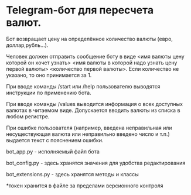 # Telegram-бот для пересчета валют.

Бот возвращает цену на определённое количество валюты (евро, доллар,рубль...).

Человек должен отправить сообщение боту в виде <имя валюты цену которой он хочет узнать> <имя валюты в которой надо узнать цену первой валюты> <количество первой валюты>. Если количество не указано, то оно принимается за 1.

При вводе команды /start или /help пользователю выводятся инструкции по применению бота.

При вводе команды /values выводится информация о всех доступных валютах в читаемом виде. 
Допускается вводить валюты из списка в любом регистре. 

При ошибке пользователя (например, введена неправильная или несуществующая валюта или неправильно введено число и т.п.) выдается текст с пояснением ошибки.


bot_app.py - исполняемый файл бота

bot_config.py - здесь хранятся значения для удобства редактирования

bot_extensions.py - здесь хранятся методы и классы

*токен хранится в файле за пределами версионного контроля
